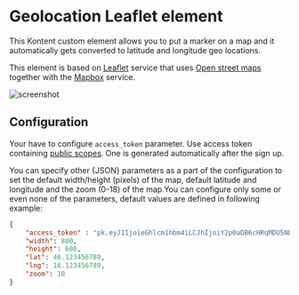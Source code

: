 # Geolocation Leaflet element

This Kontent custom element allows you to put a marker on a map and it automatically gets converted to latitude and longitude geo locations.

This element is based on [Leaflet](https://leafletjs.com) service that uses [Open street maps](https://www.openstreetmap.org) together with the [Mapbox](https://www.mapbox.com/) service.

![screenshot](https://amend.cz/geolocation/geolocation2.png)

## Configuration

Your have to configure `access_token` parameter. Use access token containing [public scopes](https://docs.mapbox.com/help/how-mapbox-works/access-tokens/#access-token-scopes). One is generated automatically after the sign up.

You can specify other {JSON} parameters as a part of the configuration to set the default width/height (pixels) of the map, default latitude and longitude and the zoom (0-18) of the map.You can configure only some or even none of the parameters, default values are defined in following example:

```json
{
    "access_token" : "pk.eyJ1IjoieGhlcm1hbm4iLCJhIjoiY2p0aDB6cHRqMDU5NDRhcDV4YTlmbjh3MiJ9.RS9DeqsnIhaK46H4fQaxVg",
    "width": 800,
    "height": 600,
    "lat": 46.123456789,
    "lng": 16.123456789,
    "zoom": 10
}
```
